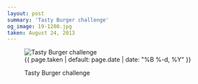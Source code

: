 ```yaml
---
layout: post
summary: 'Tasty Burger challenge'
og_image: 19-1280.jpg
taken: August 24, 2013
---
```


<figure class="post" data-src="{{ site.assets_url }}/{{ page.og_image }}">
<img alt="Tasty Burger challenge" sizes="(min-width: 700px) 50vw, calc(100vw - 2rem)" src="{{ site.assets_url }}/19-640.jpg" srcset="{{ site.assets_url }}/19-1280.jpg 1280w, {{ site.assets_url }}/19-960.jpg 960w, {{ site.assets_url }}/19-640.jpg 640w, {{ site.assets_url }}/19-320.jpg 320w"/>
<figcaption>
<time>{{ page.taken | default: page.date | date: "%B %-d, %Y" }}</time>
<p>Tasty Burger challenge</p>
</figcaption>
</figure>
